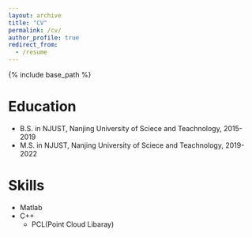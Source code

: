 ```yaml
---
layout: archive
title: "CV"
permalink: /cv/
author_profile: true
redirect_from:
  - /resume
---
```


{% include base_path %}

Education
======
* B.S. in NJUST, Nanjing University of Sciece and Teachnology, 2015-2019
* M.S. in NJUST, Nanjing University of Sciece and Teachnology, 2019-2022  
<!-- Ph.D in Version Control Theory, GitHub University, 2018 (expected)  
Work experience
======
--> 
  
Skills
======
* Matlab
* C++
  * PCL(Point Cloud Libaray)

<!--
Publications
======
  <ul>{% for post in site.publications %}
    {% include archive-single-cv.html %}
  {% endfor %}</ul>
  
Talks
======
  <ul>{% for post in site.talks %}
    {% include archive-single-talk-cv.html %}
  {% endfor %}</ul>
  
Teaching
======
  <ul>{% for post in site.teaching %}
    {% include archive-single-cv.html %}
  {% endfor %}</ul>
  
Service and leadership
======
* Currently signed in to 43 different slack teams
